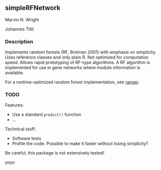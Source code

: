## simpleRFNetwork
Marvin N. Wright

Johannes Tillil

### Description
Implements random forests (RF, Breiman 2001) with emphasis on simplicity. Uses reference classes and only plain R. Not optimized for computation speed. Allows rapid prototyping of RF-type algorithms. A RF algorithm is implemented for use in gene networks where module information is available.

For a runtime-optimized random forest implementation, see [ranger](https://github.com/imbs-hl/ranger).

### TODO
Features: 
* Use a standard `predict()` function
* ...

Technical stuff:
* Software tests
* Profile the code. Possible to make it faster without losing simplicity?

Be careful, this package is not extensively tested!

yoyo
